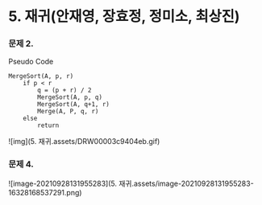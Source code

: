 # 5. 재귀(안재영, 장효정, 정미소, 최상진)

### 문제 2.

Pseudo Code

```
MergeSort(A, p, r)
	if p < r
		q = (p + r) / 2
		MergeSort(A, p, q)
		MergeSort(A, q+1, r)
		Merge(A, P, q, r)
	else
		return
```

![img](5. 재귀.assets/DRW00003c9404eb.gif)

### 문제 4.

![image-20210928131955283](5. 재귀.assets/image-20210928131955283-16328168537291.png)
